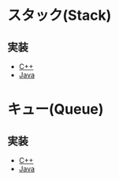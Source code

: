 # スタック(Stack)

## 実装
- [C++]()
- [Java](https://github.com/KeiTaylor0606/CodingInterview/blob/main/essence/stack-queue/java/stack-queue/src/MyStack.java)

# キュー(Queue)

## 実装
- [C++]()
- [Java](https://github.com/KeiTaylor0606/CodingInterview/blob/main/essence/stack-queue/java/stack-queue/src/MyQueue.java)